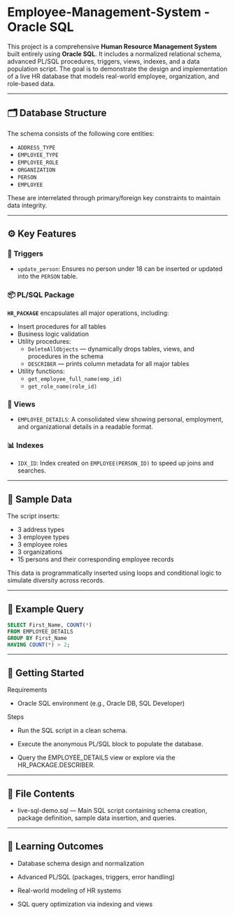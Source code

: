 # Employee-Management-System - Oracle SQL

This project is a comprehensive **Human Resource Management System** built entirely using **Oracle SQL**. It includes a normalized relational schema, advanced PL/SQL procedures, triggers, views, indexes, and a data population script. The goal is to demonstrate the design and implementation of a live HR database that models real-world employee, organization, and role-based data.

---

## 🗂️ Database Structure

The schema consists of the following core entities:

- `ADDRESS_TYPE`
- `EMPLOYEE_TYPE`
- `EMPLOYEE_ROLE`
- `ORGANIZATION`
- `PERSON`
- `EMPLOYEE`

These are interrelated through primary/foreign key constraints to maintain data integrity.

---

## ⚙️ Key Features

### 🔁 Triggers
- `update_person`: Ensures no person under 18 can be inserted or updated into the `PERSON` table.

### 📦 PL/SQL Package
**`HR_PACKAGE`** encapsulates all major operations, including:

- Insert procedures for all tables
- Business logic validation
- Utility procedures:
  - `DeleteAllObjects` — dynamically drops tables, views, and procedures in the schema
  - `DESCRIBER` — prints column metadata for all major tables
- Utility functions:
  - `get_employee_full_name(emp_id)`
  - `get_role_name(role_id)`

### 👀 Views
- `EMPLOYEE_DETAILS`: A consolidated view showing personal, employment, and organizational details in a readable format.

### 📊 Indexes
- `IDX_ID`: Index created on `EMPLOYEE(PERSON_ID)` to speed up joins and searches.

---

## 🧪 Sample Data

The script inserts:
- 3 address types
- 3 employee types
- 3 employee roles
- 3 organizations
- 15 persons and their corresponding employee records

This data is programmatically inserted using loops and conditional logic to simulate diversity across records.

---

## 📄 Example Query

```sql
SELECT First_Name, COUNT(*) 
FROM EMPLOYEE_DETAILS 
GROUP BY First_Name 
HAVING COUNT(*) > 2;
```

---

## 🚀 Getting Started
Requirements
 - Oracle SQL environment (e.g., Oracle DB, SQL Developer)

Steps
 - Run the SQL script in a clean schema.

 - Execute the anonymous PL/SQL block to populate the database.

 - Query the EMPLOYEE_DETAILS view or explore via the HR_PACKAGE.DESCRIBER.

---

## 📁 File Contents
 - live-sql-demo.sql — Main SQL script containing schema creation, package definition, sample data insertion, and queries.

---

## 🧠 Learning Outcomes
 - Database schema design and normalization

 - Advanced PL/SQL (packages, triggers, error handling)

 - Real-world modeling of HR systems

 - SQL query optimization via indexing and views
